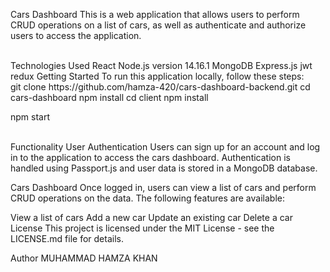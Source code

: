 Cars Dashboard
This is a web application that allows users to perform CRUD operations on a list of cars, as well as authenticate and authorize users to access the application.

<br/>
Technologies Used
React
Node.js version 14.16.1
MongoDB
Express.js
jwt
redux
Getting Started
To run this application locally, follow these steps:

<br/>
git clone https://github.com/hamza-420/cars-dashboard-backend.git
cd cars-dashboard
npm install
cd client
npm install

npm start

<br/>
Functionality
User Authentication
Users can sign up for an account and log in to the application to access the cars dashboard. Authentication is handled using Passport.js and user data is stored in a MongoDB database.

Cars Dashboard
Once logged in, users can view a list of cars and perform CRUD operations on the data. The following features are available:

View a list of cars
Add a new car
Update an existing car
Delete a car
License
This project is licensed under the MIT License - see the LICENSE.md file for details.

Author
MUHAMMAD HAMZA KHAN
